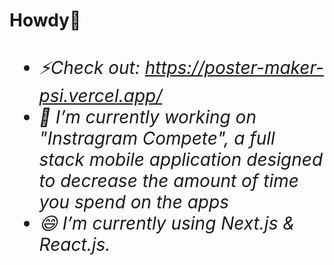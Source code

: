**<h1> Howdy👋 <h6>**

<!--
**arnav-k1/arnav-k1** is a ✨ _special_ ✨ repository because its `README.md` (this file) appears on your GitHub profile.

Here are some ideas to get you started:

- 🔭 I’m currently working on ...
- 🌱 I’m currently learning ...
- 👯 I’m looking to collaborate on ...
- 🤔 I’m looking for help with ...
- 💬 Ask me about ...
- 📫 How to reach me: ...
- 😄 Pronouns: ...
- ⚡ Fun fact: ...
-->
- ⚡Check out: https://poster-maker-psi.vercel.app/
- 🔭 I’m currently working on "Instragram Compete", a full stack mobile application designed to decrease the amount of time you spend on the apps
- 😄 I’m currently using Next.js & React.js.
